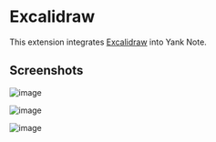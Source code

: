 # Excalidraw

This extension integrates [Excalidraw](https://excalidraw.com/) into Yank Note.

## Screenshots

![image](https://registry.yank-note.com/cdn/@yank-note/extension-excalidraw/1.7.4/a06874d2-d1ee-4274-adab-db7f1b3a117b.png)

![image](https://registry.yank-note.com/cdn/@yank-note/extension-excalidraw/1.7.4/dfe835d2-771b-4e5c-850a-73f6a11b9d67.png)

![image](https://registry.yank-note.com/cdn/@yank-note/extension-excalidraw/1.7.4/6facb6c5-c875-4874-8f62-d5e33a1c9ad0.png)
